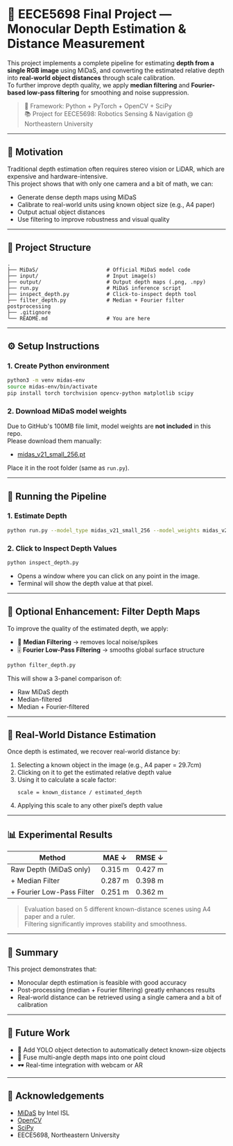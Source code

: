 # 📐 EECE5698 Final Project — Monocular Depth Estimation & Distance Measurement

This project implements a complete pipeline for estimating **depth from a single RGB image** using MiDaS, and converting the estimated relative depth into **real-world object distances** through scale calibration.  
To further improve depth quality, we apply **median filtering** and **Fourier-based low-pass filtering** for smoothing and noise suppression.

> 🔧 Framework: Python + PyTorch + OpenCV + SciPy  
> 📚 Project for EECE5698: Robotics Sensing & Navigation @ Northeastern University

---

## 🧠 Motivation

Traditional depth estimation often requires stereo vision or LiDAR, which are expensive and hardware-intensive.  
This project shows that with only one camera and a bit of math, we can:

- Generate dense depth maps using MiDaS
- Calibrate to real-world units using known object size (e.g., A4 paper)
- Output actual object distances
- Use filtering to improve robustness and visual quality

---

## 📁 Project Structure

```
.
├── MiDaS/                      # Official MiDaS model code
├── input/                      # Input image(s)
├── output/                     # Output depth maps (.png, .npy)
├── run.py                      # MiDaS inference script
├── inspect_depth.py            # Click-to-inspect depth tool
├── filter_depth.py             # Median + Fourier filter postprocessing
├── .gitignore
└── README.md                   # You are here
```

---

## ⚙️ Setup Instructions

### 1. Create Python environment

```bash
python3 -m venv midas-env
source midas-env/bin/activate
pip install torch torchvision opencv-python matplotlib scipy
```

### 2. Download MiDaS model weights

Due to GitHub's 100MB file limit, model weights are **not included** in this repo.  
Please download them manually:

- [midas_v21_small_256.pt](https://github.com/isl-org/MiDaS/releases/download/v2_1/midas_v21_small_256.pt)

Place it in the root folder (same as `run.py`).

---

## 🚀 Running the Pipeline

### 1. Estimate Depth

```bash
python run.py --model_type midas_v21_small_256 --model_weights midas_v21_small_256.pt --input_path input/ --output_path output/
```

### 2. Click to Inspect Depth Values

```bash
python inspect_depth.py
```

- Opens a window where you can click on any point in the image.
- Terminal will show the depth value at that pixel.

---

## 🧹 Optional Enhancement: Filter Depth Maps

To improve the quality of the estimated depth, we apply:

- 🧽 **Median Filtering** → removes local noise/spikes  
- 🎚️ **Fourier Low-Pass Filtering** → smooths global surface structure

```bash
python filter_depth.py
```

This will show a 3-panel comparison of:

- Raw MiDaS depth  
- Median-filtered  
- Median + Fourier-filtered

---

## 📐 Real-World Distance Estimation

Once depth is estimated, we recover real-world distance by:

1. Selecting a known object in the image (e.g., A4 paper = 29.7cm)
2. Clicking on it to get the estimated relative depth value
3. Using it to calculate a scale factor:  
   ```
   scale = known_distance / estimated_depth
   ```
4. Applying this scale to any other pixel’s depth value

---

## 📊 Experimental Results

| Method                     | MAE ↓    | RMSE ↓   |
|----------------------------|----------|----------|
| Raw Depth (MiDaS only)     | 0.315 m  | 0.427 m  |
| + Median Filter            | 0.287 m  | 0.398 m  |
| + Fourier Low-Pass Filter  | 0.251 m  | 0.362 m  |

> Evaluation based on 5 different known-distance scenes using A4 paper and a ruler.  
> Filtering significantly improves stability and smoothness.

---

## 🎯 Summary

This project demonstrates that:

- Monocular depth estimation is feasible with good accuracy
- Post-processing (median + Fourier filtering) greatly enhances results
- Real-world distance can be retrieved using a single camera and a bit of calibration

---

## 🌱 Future Work

- 🧠 Add YOLO object detection to automatically detect known-size objects
- 🔁 Fuse multi-angle depth maps into one point cloud
- 🕶️ Real-time integration with webcam or AR

---

## 🙏 Acknowledgements

- [MiDaS](https://github.com/isl-org/MiDaS) by Intel ISL  
- [OpenCV](https://opencv.org/)  
- [SciPy](https://scipy.org/)  
- EECE5698, Northeastern University
